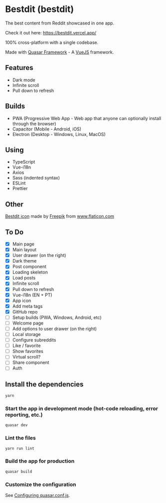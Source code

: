 # Bestdit (bestdit)

The best content from Reddit showcased in one app.

Check it out here: https://bestdit.vercel.app/

100% cross-platform with a single codebase.

Made with [Quasar Framework](https://quasar.dev/) - A [VueJS](https://vuejs.org/) framework.

## Features

- Dark mode
- Infinite scroll
- Pull down to refresh

## Builds

- PWA (Progressive Web App - Web app that anyone can optionally install through the browser)
- Capacitor (Mobile - Android, iOS)
- Electron (Desktop - Windows, Linux, MacOS)

## Using

- TypeScript
- Vue-i18n
- Axios
- Sass (indented syntax)
- ESLint
- Prettier

## Other

[Bestdit icon](https://www.flaticon.com/free-icon/trophy_3112946) made by <a href="https://www.freepik.com" title="Freepik">Freepik</a> from <a href="https://www.flaticon.com/" title="Flaticon">www.flaticon.com</a>

## To Do

- [x] Main page
- [x] Main layout
- [x] User drawer (on the right)
- [x] Dark theme
- [x] Post component
- [x] Loading skeleton
- [x] Load posts
- [x] Infinite scroll
- [x] Pull down to refresh
- [x] Vue-i18n (EN + PT)
- [x] App icon
- [x] Add meta tags
- [x] GitHub repo
- [ ] Setup builds (PWA, Windows, Android, etc)
- [ ] Welcome page
- [ ] Add options to user drawer (on the right)
- [ ] Local storage
- [ ] Configure subreddits
- [ ] Like / favorite
- [ ] Show favorites
- [ ] Virtual scroll?
- [ ] Share component
- [ ] Auth

## Install the dependencies

```bash
yarn
```

### Start the app in development mode (hot-code reloading, error reporting, etc.)

```bash
quasar dev
```

### Lint the files

```bash
yarn run lint
```

### Build the app for production

```bash
quasar build
```

### Customize the configuration

See [Configuring quasar.conf.js](https://v1.quasar.dev/quasar-cli/quasar-conf-js).
